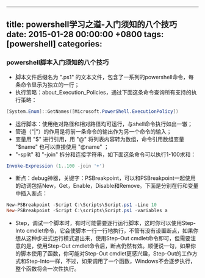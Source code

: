 
---
title: powershell学习之道-入门须知的八个技巧
date: 2015-01-28 00:00:00 +0800
tags: [powershell]
categories: 
---

### <a name="k8u7pv"></a>powershell脚本入门须知的八个技巧

* 脚本文件后缀名为 ".ps1" 的文本文件，包含了一系列的powershell命令，每条命令显示为独立的一行；
* 执行策略：about\_Execution\_Policies，通过下面这条命令查询所有支持的执行策略：

```powershell
[System.Enum]::GetNames([Microsoft.PowerShell.ExecutionPolicy])
```

* 运行脚本：使用绝对路径和相对路径均可运行，与shell命令执行如出一辙；
* 管道（"|"）的作用是将前一条命令的输出作为另一个命令的输入；
* 变量用 "\$" 进行引用，用 "@" 将列表内容转为数组，命令引用数组变量 "\$name" 也可以直接使用 "@name" ；
* "-split" 和 "-join" 拆分和连接字符串，如下面这条命令可以执行1-100求和：

```powershell
Invoke-Expression (1..100 -join '+')
```

* 断点：debug神器，关键字：PSBreakpoint，可以和PSBreakpoint一起使用的动词包括New，Get，Enable，Disable和Remove。下面是分别在行和变量中插入断点：

```powershell
New-PSBreakpoint -Script C:\Scripts\Script.ps1 -Line 10
New-PSBreakpoint -Script C:\scripts\Script.ps1 -variables a
```

* Step，调试一个脚本时，有时可能需要逐行运行脚本，这时你可以使用Step-Into cmdlet命令，它会使脚本一行一行地执行，不管有没有设置断点，如果你想从这种步进式运行模式退出来，使用Step-Out cmdlet命令即可，但需要注意的是，使用Step-Out cmdlet命令后，断点仍然有效。顺便说一句，如果你的脚本使用了函数，你可能对Step-Out cmdlet更感兴趣，Step-Out的工作方式和Step-Into一样，不过，如果调用了一个函数，Windows不会逐步执行，整个函数将会一次性执行。


